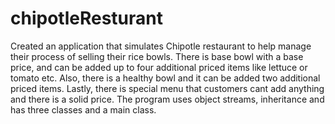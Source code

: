 # chipotleResturant
Created an application that simulates Chipotle restaurant to help manage their process of selling their rice bowls. There is base bowl 
with a base price, and can be added up to four additional priced items like lettuce or tomato etc. Also, there is a healthy bowl and it 
can be added two additional priced items. Lastly, there is special menu that customers cant add anything and there is a solid price.
The program uses object streams, inheritance and has three classes and a main class.
